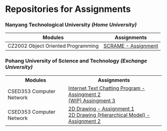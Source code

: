 # Repositories for Assignments

### Nanyang Technological University _(Home University)_
Modules | Assignments
------------ | -------------
CZ2002 Object Oriented Programming | [SCRAME - Assignment](https://github.com/jermsinarocket/OODP_Assignment)

### Pohang University of Science and Technology _(Exchange University)_

<table>
  <tr>
     <th>Modules</th>
     <th>Assignments</th>
  </tr>
  <tr>
    <td>CSED353 Computer Network </td>
    <td>
      <a href="https://github.com/jermsinarocket/ComputerNetwork_Assignment2">Internet Text Chatting Program - Assingment 2</a>
      <br/>
      <a href="https://github.com/jermsinarocket/ComputerNetwork_Assignment3">(WIP) Assingment 3</a>
    </td>
  </tr>
  <tr>
    <td>CSED353 Computer Network </td>
    <td>
      <a href="https://github.com/jermsinarocket/ComputerGraphics_Assignment1">2D Drawing - Assignment 1</a>
      <br/>
      <a href="https://github.com/jermsinarocket/ComputerGraphics_Assignment2">2D Drawing (Hierarchical Model) - Assignment 2</a>
    </td>  
  </tr>
</table>
